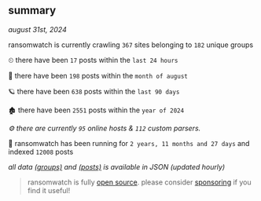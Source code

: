 
## summary
_august 31st, 2024_

ransomwatch is currently crawling `367` sites belonging to `182` unique groups

⏲ there have been `17` posts within the `last 24 hours`

🦈 there have been `198` posts within the `month of august`

🪐 there have been `638` posts within the `last 90 days`

🏚 there have been `2551` posts within the `year of 2024`

_⚙️ there are currently `95` online hosts & `112` custom parsers._

🦕 ransomwatch has been running for `2 years, 11 months and 27 days` and indexed `12008` posts

_all data  [(groups)](http://ransomwhat.telemetry.ltd/groups) and [(posts)](http://ransomwhat.telemetry.ltd/posts) is available in JSON (updated hourly)_

> ransomwatch is fully [open source](https://github.com/joshhighet/ransomwatch#ransomwatch--). please consider [sponsoring](https://github.com/sponsors/joshhighet) if you find it useful!

